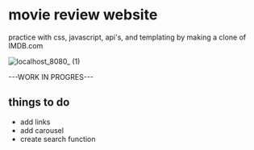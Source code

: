 # movie review website
 practice with css, javascript, api's, and templating by making a clone of IMDB.com
 
 
![localhost_8080_ (1)](https://github.com/Puffyfish/MovieReviews_Website/assets/93864592/c5394f86-a58d-4332-b498-9c5d0064d048)

---WORK IN PROGRES---
## things to do
* add links
* add carousel
* create search function
